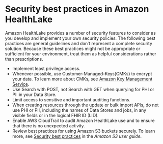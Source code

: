 # Security best practices in Amazon HealthLake<a name="best-practices-security"></a>

Amazon HealthLake provides a number of security features to consider as you develop and implement your own security policies\. The following best practices are general guidelines and don’t represent a complete security solution\. Because these best practices might not be appropriate or sufficient for your environment, treat them as helpful considerations rather than prescriptions\. 
+ Implement least privilege access\.
+ Whenever possible, use Customer\-Managed\-Keys\(CMKs\) to encrypt your data\. To learn more about CMKs, see [Amazon Key Management Service](https://docs.aws.amazon.com/kms/latest/developerguide/overview.html)\. 
+ Use Search with POST, not Search with GET when querying for PHI or PII in your Data Store\.
+ Limit access to sensitive and important auditing functions\.
+ When creating resources through the update or bulk import APIs, do not use PHI or PII, including the names of Data Stores and jobs, in any visible fields or in the logical FHIR ID \(LID\)\.
+ Enable AWS CloudTrail to audit Amazon HealthLake use and to ensure that there is no unexpected activity\. 
+ Review best practices for using Amazon S3 buckets securely\. To learn more, see [Security best practices](https://docs.aws.amazon.com/AmazonS3/latest/userguide/security-best-practices.html) in the *Amazon S3 user guide*\. 